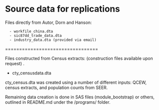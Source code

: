 Source data for replications
=================================

Files directly from Autor, Dorn and Hanson:

      - workfile_china.dta
      - sic87dd_trade_data.dta
      - industry_data.dta (provided via email)

=================================

Files constructed from Census extracts:
(construction files available upon request)
    .
- cty_censusdata.dta

cty_census.dta was created using a number of different inputs: QCEW, census extracts, and population counts from SEER.

Remaining data creation is done in SAS files (module_bootstrap) or others, outlined in README.md under the /programs/ folder.
